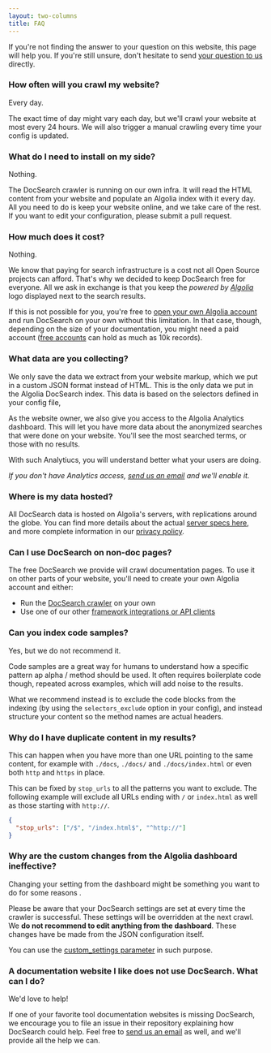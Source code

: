 ```yaml
---
layout: two-columns
title: FAQ
---
```


If you're not finding the answer to your question on this website, this page
will help you. If you're still unsure, don't hesitate to send [your question to
us][1] directly.

### How often will you crawl my website?

Every day.

The exact time of day might vary each day, but we'll crawl your website at most
every 24 hours. We will also trigger a manual crawling every time your config is
updated.

### What do I need to install on my side?

Nothing.

The DocSearch crawler is running on our own infra. It will read the HTML content
from your website and populate an Algolia index with it every day. All you need
to do is keep your website online, and we take care of the rest. If you want to
edit your configuration, please submit a pull request.

### How much does it cost?

Nothing.

We know that paying for search infrastructure is a cost not all Open Source
projects can afford. That's why we decided to keep DocSearch free for everyone.
All we ask in exchange is that you keep the _powered by [Algolia][2]_ logo
displayed next to the search results.

If this is not possible for you, you're free to [open your own Algolia
account][3] and run DocSearch on your own without this limitation. In that case,
though, depending on the size of your documentation, you might need a paid
account ([free accounts][4] can hold as much as 10k records).

### What data are you collecting?

We only save the data we extract from your website markup, which we put in a
custom JSON format instead of HTML. This is the only data we put in the Algolia
DocSearch index. This data is based on the selectors defined in your config
file,

As the website owner, we also give you access to the Algolia Analytics
dashboard. This will let you have more data about the anonymized searches that
were done on your website. You'll see the most searched terms, or those with no
results.

With such Analytiucs, you will understand better what your users are doing.

_If you don't have Analytics access, [send us an email][1] and we'll enable it._

### Where is my data hosted?

All DocSearch data is hosted on Algolia's servers, with replications around the
globe. You can find more details about the actual [server specs here][5], and
more complete information in our [privacy policy][6].

### Can I use DocSearch on non-doc pages?

The free DocSearch we provide will crawl documentation pages. To use it on other
parts of your website, you'll need to create your own Algolia account and
either:

- Run the [DocSearch crawler][7] on your own
- Use one of our other [framework integrations or API clients][8]

### Can you index code samples?

Yes, but we do not recommend it.

Code samples are a great way for humans to understand how a specific pattern ap
alpha / method should be used. It often requires boilerplate code though,
repeated across examples, which will add noise to the results.

What we recommend instead is to exclude the code blocks from the indexing (by
using the `selectors_exclude` option in your config), and instead structure your
content so the method names are actual headers.

### Why do I have duplicate content in my results?

This can happen when you have more than one URL pointing to the same content,
for example with `./docs`, `./docs/` and `./docs/index.html` or even both `http`
and `https` in place.

This can be fixed by `stop_urls` to all the patterns you want to exclude. The
following example will exclude all URLs ending with `/` or `index.html` as well
as those starting with `http://`.

```json
{
  "stop_urls": ["/$", "/index.html$", "^http://"]
}
```

### Why are the custom changes from the Algolia dashboard ineffective?

Changing your setting from the dashboard might be something you want to do for
some reasons .

Please be aware that your DocSearch settings are set at every time the crawler
is successful. These settings will be overridden at the next crawl. We **do not
recommend to edit anything from the dashboard**. These changes have be made from
the JSON configuration itself.

You can use the [custom_settings parameter][9] in such purpose.

### A documentation website I like does not use DocSearch. What can I do?

We'd love to help!

If one of your favorite tool documentation websites is missing DocSearch, we
encourage you to file an issue in their repository explaining how DocSearch
could help. Feel free to [send us an email][1] as well, and we'll provide all
the help we can.

[1]: mailto:docsearch@algolia.com
[2]: https://www.algolia.com/
[3]: https://www.algolia.com/pricing
[4]: https://www.algolia.com/pricing#community
[5]: https://www.algolia.com/doc/guides/infrastructure/servers/
[6]: https://www.algolia.com/policies/privacy
[7]: ./run-your-own.html
[8]: https://www.algolia.com/doc/api-reference/
[9]: ./config-file.html#custom_settings-optional
